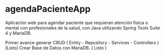# agendaPacienteApp
Aplicación web para agendar paciente que requieran atención fisica o mental con profesionales de la salud, con Java utilizando Spring Tools Suite 4 y MariaDB.

Primer avance generar CRUD ( Entity - Repository - Services - Controllers ) (Listo)
Crear Base de Datos con MariaDB. ( Listo )
